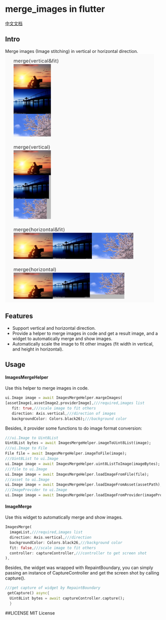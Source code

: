 # merge_images in flutter

[中文文档](README(CH).md)

## Intro 
Merge images (Image stitching) in vertical or horizontal direction.
![Preview](example/preview/preview1.png)

## Features
* Support vertical and horizontal direction.
* Provide a helper to merge images in code and get a result image, and a widget to automatically merge and show images.
* Automatically scale the image to fit other images (fit width in vertical, and height in horizontal).

## Usage
#### ImagesMergeHelper
Use this helper to merge images in code.

``` dart
ui.Image image = await ImagesMergeHelper.margeImages(
[assetImage1,assetImage2,providerImage],///required,images list
   fit: true,///scale image to fit others
   direction: Axis.vertical,///direction of images
   backgroundColor: Colors.black26);///background color
```
Besides, it provider some functions to do image format conversion:
``` dart
///ui.Image to Uint8List
Uint8List bytes = await ImagesMergeHelper.imageToUint8List(image);
///ui.Image to File
File file = await ImagesMergeHelper.imageToFile(image);
///Uint8List to ui.Image
ui.Image image = await ImagesMergeHelper.uint8ListToImage(imageBytes);
///file to ui.Image
ui.Image image = await ImagesMergeHelper.loadImageFromFile(file);
///asset to ui.Image
ui.Image image = await ImagesMergeHelper.loadImageFromAsset(assetPath);
///ImageProvider to ui.Image
ui.Image image = await ImagesMergeHelper.loadImageFromProvider(imageProvider);

```
#### ImageMerge
Use this widget to automatically merge and show images.
``` dart
ImagesMerge(
  imageList,///required,images list
  direction: Axis.vertical,///direction
  backgroundColor: Colors.black26,///background color
  fit: false,///scale image to fit others
  controller: captureController,///controller to get screen shot
),
```
Besides, the widget was wrapped with RepaintBoundary, you can simply passing an instance of CaptureController and get the screen shot by calling capture(). 
``` dart
///get capture of widget by RepaintBoundary
 getCapture() async{
  Uint8List bytes = await captureController.capture();
  }
```
##LICENSE
MIT License

